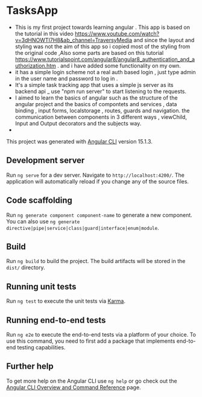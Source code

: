 # TasksApp
- This is my first project towards learning angular . This app is based on the tutorial in this video https://www.youtube.com/watch?v=3dHNOWTI7H8&ab_channel=TraversyMedia and since the layout and styling was not the aim of this app so i copied most of the styling from the original code ,Also some parts are based on this tutorial https://www.tutorialspoint.com/angular8/angular8_authentication_and_authorization.htm . and i have added some functionality on my own.
- it has a simple login scheme not a real auth based login , just type admin in the user name and password to log in .
- It's a simple task tracking app that uses a simple js server as its backend api _ use "npm run server" to start listening to the requests.
- I aimed to learn the basics of angular such as the structure of the angular project and the basics of compontets and services , data binding , input forms, localstorage ,  routes, guards and navigation. the communication between components in 3 different ways , viewChild, Input and Output decorators and the subjects way.
- 


This project was generated with [Angular CLI](https://github.com/angular/angular-cli) version 15.1.3.

## Development server

Run `ng serve` for a dev server. Navigate to `http://localhost:4200/`. The application will automatically reload if you change any of the source files.

## Code scaffolding

Run `ng generate component component-name` to generate a new component. You can also use `ng generate directive|pipe|service|class|guard|interface|enum|module`.

## Build

Run `ng build` to build the project. The build artifacts will be stored in the `dist/` directory.

## Running unit tests

Run `ng test` to execute the unit tests via [Karma](https://karma-runner.github.io).

## Running end-to-end tests

Run `ng e2e` to execute the end-to-end tests via a platform of your choice. To use this command, you need to first add a package that implements end-to-end testing capabilities.

## Further help

To get more help on the Angular CLI use `ng help` or go check out the [Angular CLI Overview and Command Reference](https://angular.io/cli) page.
